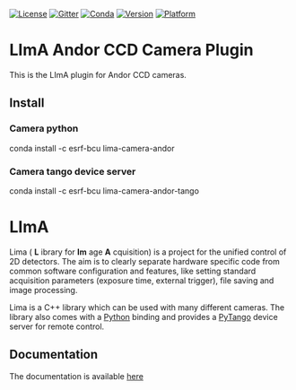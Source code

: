 [![License](https://img.shields.io/github/license/esrf-bliss/lima.svg?style=flat)](https://opensource.org/licenses/GPL-3.0)
[![Gitter](https://img.shields.io/gitter/room/esrf-bliss/lima.svg?style=flat)](https://gitter.im/esrf-bliss/LImA)
[![Conda](https://img.shields.io/conda/dn/esrf-bcu/lima-camera-andor.svg?style=flat)](https://anaconda.org/esrf-bcu)
[![Version](https://img.shields.io/conda/vn/esrf-bcu/lima-camera-andor.svg?style=flat)](https://anaconda.org/esrf-bcu)
[![Platform](https://img.shields.io/conda/pn/esrf-bcu/lima-camera-andor.svg?style=flat)](https://anaconda.org/esrf-bcu)

# LImA Andor CCD Camera Plugin

This is the LImA plugin for Andor CCD cameras.

## Install

### Camera python

conda install -c esrf-bcu lima-camera-andor

### Camera tango device server

conda install -c esrf-bcu lima-camera-andor-tango

# LImA

Lima ( **L** ibrary for **Im** age **A** cquisition) is a project for the unified control of 2D detectors. The aim is to clearly separate hardware specific code from common software configuration and features, like setting standard acquisition parameters (exposure time, external trigger), file saving and image processing.

Lima is a C++ library which can be used with many different cameras. The library also comes with a [Python](http://python.org) binding and provides a [PyTango](http://pytango.readthedocs.io/en/stable/) device server for remote control.

## Documentation

The documentation is available [here](https://lima1.readthedocs.io/)

